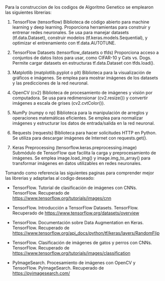 Para la construccion de los codigos de Algoritmo Genetico se emplearon las siguientes librerias: 

1. TensorFlow (tensorflow)
Biblioteca de código abierto para machine learning y deep learning.
Proporciona herramientas para construir y entrenar redes neuronales.
Se usa para manejar datasets (tf.data.Dataset), construir modelos (tf.keras.models.Sequential), y optimizar el entrenamiento con tf.data.AUTOTUNE.

2. TensorFlow Datasets (tensorflow_datasets o tfds)
Proporciona acceso a conjuntos de datos listos para usar, como CIFAR-10 y Cats vs. Dogs.
Permite cargar datasets en estructuras tf.data.Dataset con tfds.load().

3. Matplotlib (matplotlib.pyplot o plt)
Biblioteca para la visualización de gráficos e imágenes.
Se emplea para mostrar imágenes de los datasets y las predicciones de la red neuronal.

4. OpenCV (cv2)
Biblioteca de procesamiento de imágenes y visión por computadora.
Se usa para redimensionar (cv2.resize()) y convertir imágenes a escala de grises (cv2.cvtColor()).

5. NumPy (numpy o np)
Biblioteca para la manipulación de arreglos y operaciones matemáticas eficientes.
Se emplea para normalizar imágenes y estructurar los datos de entrada/salida en la red neuronal.

6. Requests (requests)
Biblioteca para hacer solicitudes HTTP en Python.
Se utiliza para descargar imágenes de Internet con requests.get().

7. Keras Preprocessing (tensorflow.keras.preprocessing.image)
Submódulo de TensorFlow que facilita la carga y preprocesamiento de imágenes.
Se emplea image.load_img() y image.img_to_array() para transformar imágenes en datos utilizables en redes neuronales.

Tomando como referencia las siguientes paginas para comprender mejor las librerias y adaptarlas al codigo deseado: 

- TensorFlow. Tutorial de clasificación de imágenes con CNNs. TensorFlow. Recuperado de https://www.tensorflow.org/tutorials/images/cnn

- TensorFlow. Introducción a TensorFlow Datasets. TensorFlow. Recuperado de https://www.tensorflow.org/datasets/overview

- TensorFlow. Documentación sobre Data Augmentation en Keras. TensorFlow. Recuperado de https://www.tensorflow.org/api_docs/python/tf/keras/layers/RandomFlip

- TensorFlow. Clasificación de imágenes de gatos y perros con CNNs. TensorFlow. Recuperado de https://www.tensorflow.org/tutorials/images/classification

- PyImageSearch. Procesamiento de imágenes con OpenCV y TensorFlow. PyImageSearch. Recuperado de https://pyimagesearch.com/
